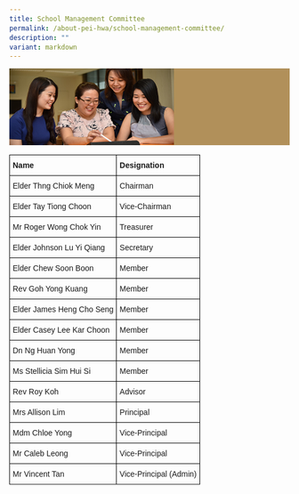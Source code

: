 ```yaml
---
title: School Management Committee
permalink: /about-pei-hwa/school-management-committee/
description: ""
variant: markdown
---
```

![](/images/Website%20Banners%20Subpage/948x260%20masterhead%20-%20About%20Pei%20Hwa4.jpg)
<style type="text/css">
.tg  {border-collapse:collapse;border-spacing:0;}
.tg td{border-color:black;border-style:solid;border-width:1px;font-family:Arial, sans-serif;font-size:14px;
  overflow:hidden;padding:10px 5px;word-break:normal;}
.tg th{border-color:black;border-style:solid;border-width:1px;font-family:Arial, sans-serif;font-size:14px;
  font-weight:normal;overflow:hidden;padding:10px 5px;word-break:normal;}
.tg .tg-cly1{text-align:left;vertical-align:middle}
.tg .tg-yla0{font-weight:bold;text-align:left;vertical-align:middle}
</style>
<table class="tg">
<thead>
  <tr>
    <th class="tg-yla0"><span style="color:inherit;background-color:transparent">Name</span></th>
    <th class="tg-yla0"><span style="color:inherit;background-color:transparent">Designation</span></th>
  </tr>
</thead>
<tbody>
  <tr>
    <td class="tg-cly1"><span style="color:inherit;background-color:transparent">Elder Thng Chiok Meng </span><br></td>
    <td class="tg-cly1"><span style="color:inherit;background-color:transparent">Chairman</span><br></td>
  </tr>
  <tr>
    <td class="tg-cly1"><span style="color:inherit;background-color:transparent">Elder Tay Tiong Choon</span><br></td>
    <td class="tg-cly1"><span style="color:inherit;background-color:transparent">Vice-Chairman</span><br></td>
  </tr>
  <tr>
    <td class="tg-cly1"><span style="color:inherit;background-color:transparent"> Mr Roger Wong Chok Yin</span></td>
    <td class="tg-cly1"><span style="color:inherit;background-color:transparent"> Treasurer</span></td>
  </tr>
  <tr>
    <td class="tg-cly1"><span style="color:inherit;background-color:transparent">Elder Johnson Lu Yi Qiang </span><br></td>
    <td class="tg-cly1"><span style="color:inherit;background-color:transparent">Secretary</span><br></td>
  </tr>
		<tr>
    <td class="tg-cly1"><span style="color:inherit;background-color:transparent">Elder Chew Soon Boon  </span><br></td>
    <td class="tg-cly1"><span style="color:inherit;background-color:transparent">Member</span><br></td>
  </tr>
	<tr>
    <td class="tg-cly1"><span style="color:inherit;background-color:transparent">Rev Goh Yong Kuang</span><br></td>
    <td class="tg-cly1"><span style="color:inherit;background-color:transparent">Member</span><br></td>
  </tr>
	  <tr>
    <td class="tg-cly1"><span style="color:inherit;background-color:transparent">Elder James Heng Cho Seng</span><br></td>
    <td class="tg-cly1"><span style="color:inherit;background-color:transparent">Member</span><br></td>
  </tr>
   	  <tr>
		</tr><tr>
    <td class="tg-cly1"><span style="color:inherit;background-color:transparent">Elder Casey Lee Kar Choon  </span><br></td>
    <td class="tg-cly1"><span style="color:inherit;background-color:transparent">Member</span><br></td>
  </tr><tr>
		</tr><tr>
  </tr>
	  <tr>
    <td class="tg-cly1"><span style="color:inherit;background-color:transparent">Dn Ng Huan Yong </span><br></td>
    <td class="tg-cly1"><span style="color:inherit;background-color:transparent">Member</span><br></td>
  </tr>
		  <tr>
    <td class="tg-cly1"><span style="color:inherit;background-color:transparent">Ms Stellicia Sim Hui Si </span><br></td>
    <td class="tg-cly1"><span style="color:inherit;background-color:transparent">Member</span><br></td>
  </tr>
	<tr>
    <td class="tg-cly1"><span style="color:inherit;background-color:transparent">Rev Roy Koh</span><br></td>
    <td class="tg-cly1"><span style="color:inherit;background-color:transparent">Advisor</span><br></td>
  </tr>
  <tr><td class="tg-cly1"><span style="color:inherit;background-color:transparent">Mrs Allison Lim</span><br></td>
    <td class="tg-cly1"><span style="color:inherit;background-color:transparent">Principal</span><br></td>
  </tr>
  <tr>
    <td class="tg-cly1"><span style="color:inherit;background-color:transparent">Mdm Chloe Yong</span><br></td>
    <td class="tg-cly1"><span style="color:inherit;background-color:transparent">Vice-Principal</span><br></td>
  </tr>
  <tr>
		 </tr><tr>
    <td class="tg-cly1"><span style="color:inherit;background-color:transparent">Mr Caleb Leong</span><br></td>
    <td class="tg-cly1"><span style="color:inherit;background-color:transparent">Vice-Principal</span><br></td>
  </tr>
    <tr>
    <td class="tg-cly1"><span style="color:inherit;background-color:transparent">Mr Vincent Tan</span><br></td>
    <td class="tg-cly1"><span style="color:inherit;background-color:transparent">Vice-Principal (Admin)</span><br></td>
  </tr>
	  <tr>
   
</tr></tbody>
</table>